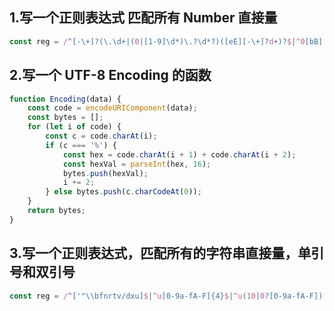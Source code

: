 ## 1.写一个正则表达式 匹配所有 Number 直接量
```javascript
const reg = /^[-\+]?(\.\d+|(0|[1-9]\d*)\.?\d*?)([eE][-\+]?d+)?$|^0[bB][01]+$|^0[oO][0-7]+$|^0[xX][0-9a-fA-F]+$/
```

## 2.写一个 UTF-8 Encoding 的函数
```javascript
function Encoding(data) {
    const code = encodeURIComponent(data);
    const bytes = [];
    for (let i of code) {
        const c = code.charAt(i);
        if (c === '%') {
            const hex = code.charAt(i + 1) + code.charAt(i + 2);
            const hexVal = parseInt(hex, 16);
            bytes.push(hexVal);
            i += 2;
        } else bytes.push(c.charCodeAt(0));
    }
    return bytes;
}
```

## 3.写一个正则表达式，匹配所有的字符串直接量，单引号和双引号
```javascript
const reg = /^['"\\bfnrtv/dxu]$|^u[0-9a-fA-F]{4}$|^u(10|0?[0-9a-fA-F])[0-9a-fA-F]{0,4}$/
```



